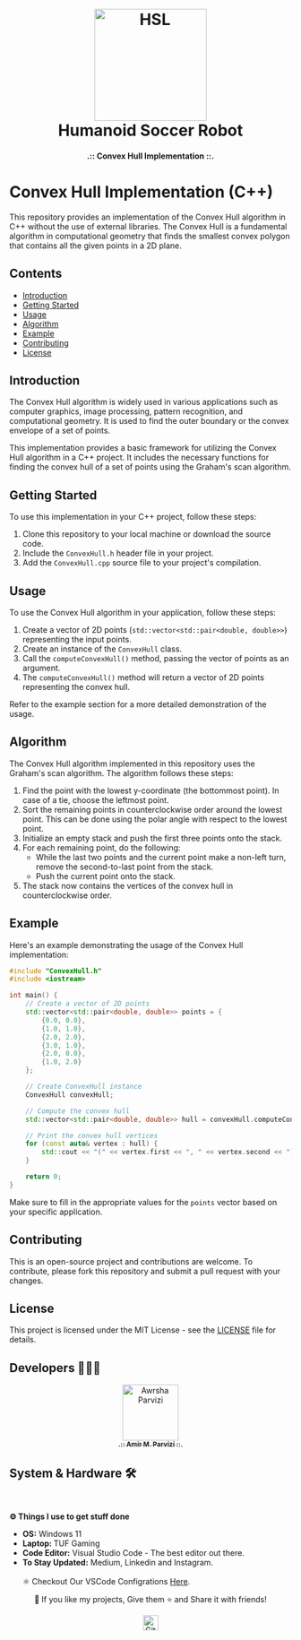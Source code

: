 <h1 align="center">
  <br>
  <a href="https://github.com/mrl-hsl"><img src="https://github.com/Awrsha/World-Model/assets/89135083/a77cc83e-8bce-43b5-81e7-d5c584ac6f23" alt="HSL" width="200"></a>
  <br>
  Humanoid Soccer Robot
  <br>
</h1>

<b><h4 align="center">.:: Convex Hull Implementation ::.</h4></b>

# Convex Hull Implementation (C++)

This repository provides an implementation of the Convex Hull algorithm in C++ without the use of external libraries. The Convex Hull is a fundamental algorithm in computational geometry that finds the smallest convex polygon that contains all the given points in a 2D plane.

## Contents

- [Introduction](#introduction)
- [Getting Started](#getting-started)
- [Usage](#usage)
- [Algorithm](#algorithm)
- [Example](#example)
- [Contributing](#contributing)
- [License](#license)

## Introduction

The Convex Hull algorithm is widely used in various applications such as computer graphics, image processing, pattern recognition, and computational geometry. It is used to find the outer boundary or the convex envelope of a set of points.

This implementation provides a basic framework for utilizing the Convex Hull algorithm in a C++ project. It includes the necessary functions for finding the convex hull of a set of points using the Graham's scan algorithm.

## Getting Started

To use this implementation in your C++ project, follow these steps:

1. Clone this repository to your local machine or download the source code.
2. Include the `ConvexHull.h` header file in your project.
3. Add the `ConvexHull.cpp` source file to your project's compilation.

## Usage

To use the Convex Hull algorithm in your application, follow these steps:

1. Create a vector of 2D points (`std::vector<std::pair<double, double>>`) representing the input points.
2. Create an instance of the `ConvexHull` class.
3. Call the `computeConvexHull()` method, passing the vector of points as an argument.
4. The `computeConvexHull()` method will return a vector of 2D points representing the convex hull.

Refer to the example section for a more detailed demonstration of the usage.

## Algorithm

The Convex Hull algorithm implemented in this repository uses the Graham's scan algorithm. The algorithm follows these steps:

1. Find the point with the lowest y-coordinate (the bottommost point). In case of a tie, choose the leftmost point.
2. Sort the remaining points in counterclockwise order around the lowest point. This can be done using the polar angle with respect to the lowest point.
3. Initialize an empty stack and push the first three points onto the stack.
4. For each remaining point, do the following:
   - While the last two points and the current point make a non-left turn, remove the second-to-last point from the stack.
   - Push the current point onto the stack.
5. The stack now contains the vertices of the convex hull in counterclockwise order.

## Example

Here's an example demonstrating the usage of the Convex Hull implementation:

```cpp
#include "ConvexHull.h"
#include <iostream>

int main() {
    // Create a vector of 2D points
    std::vector<std::pair<double, double>> points = {
        {0.0, 0.0},
        {1.0, 1.0},
        {2.0, 2.0},
        {3.0, 1.0},
        {2.0, 0.0},
        {1.0, 2.0}
    };

    // Create ConvexHull instance
    ConvexHull convexHull;

    // Compute the convex hull
    std::vector<std::pair<double, double>> hull = convexHull.computeConvexHull(points);

    // Print the convex hull vertices
    for (const auto& vertex : hull) {
        std::cout << "(" << vertex.first << ", " << vertex.second << ")" << std::endl;
    }

    return 0;
}
```

Make sure to fill in the appropriate values for the `points` vector based on your specific application.

## Contributing

This is an open-source project and contributions are welcome. To contribute, please fork this repository and submit a pull request with your changes.

## License

This project is licensed under the MIT License - see the [LICENSE](LICENSE) file for details.

## Developers 👨🏻‍💻
<p align="center">
<a href="https://github.com/Awrsha"><img src="https://avatars.githubusercontent.com/u/89135083?v=4" width="100;" alt="Awrsha Parvizi"/><br /><sub><b>.:: Amir M. Parvizi ::.</b></sub></a>
</p>

## System & Hardware 🛠  
<br> <summary><b>⚙️ Things I use to get stuff done</b></summary> <ul> <li><b>OS:</b> Windows 11</li> <li><b>Laptop: </b>TUF Gaming</li> <li><b>Code Editor:</b> Visual Studio Code - The best editor out there.</li> <li><b>To Stay Updated:</b> Medium, Linkedin and Instagram.</li> <br /> ⚛️ Checkout Our VSCode Configrations <a href="">Here</a>. </ul> <p align="center">💙 If you like my projects, Give them ⭐ and Share it with friends!</p></p><p align="center"><img height="27" src="https://raw.githubusercontent.com/mayhemantt/mayhemantt/Update/svg/Bottom.svg" alt="Github Stats" /></p>
